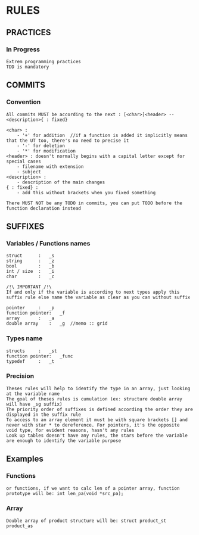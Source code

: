 # RULES #


## PRACTICES ##

### In Progress ###
	Extrem programming practices
	TDD is mandatory



## COMMITS ##

### Convention ###
	All commits MUST be according to the next : [<char>]<header> -- <description>{ : fixed}

	<char> :
		- '+' for addition	//if a function is added it implicitly means that the UT too, there's no need to precise it
		- '-' for deletion
		- '*' for modification
	<header> : doesn't normally begins with a capital letter except for special cases
		- filename with extension
		- subject
	<description> :
		- description of the main changes
	{ : fixed} :
		- add this without brackets when you fixed something

	There MUST NOT be any TODO in commits, you can put TODO before the function declaration instead



## SUFFIXES ##

### Variables / Functions names ###
	struct		:	_s
	string		:	_z
	bool		:	_b
	int / size	:	_i
	char		:	_c

	/!\ IMPORTANT /!\
	If and only if the variable is according to next types apply this suffix rule else name the variable as clear as you can without suffix

	pointer		:	_p
	function pointer:	_f
	array		:	_a
	double array	:	_g	//memo :: grid

### Types name ###
	structs		:	_st
	function pointer:	_func
	typedef		:	_t

### Precision ###
	Theses rules will help to identify the type in an array, just looking at the variable name
	The goal of theses rules is cumulation (ex: structure double array will have _sg suffix)
	The priority order of suffixes is defined according the order they are displayed in the suffix rule
	To access to an array element it must be with square brackets [] and never with star * to dereference. For pointers, it's the opposite
	void type, for evident reasons, hasn't any rules
	Look up tables doesn't have any rules, the stars before the variable are enough to identify the variable purpose



## Examples ##

### Functions ###
	or functions, if we want to calc len of a pointer array, function prototype will be: int len_pa(void *src_pa);

### Array ###
	Double array of product structure will be: struct product_st product_as
